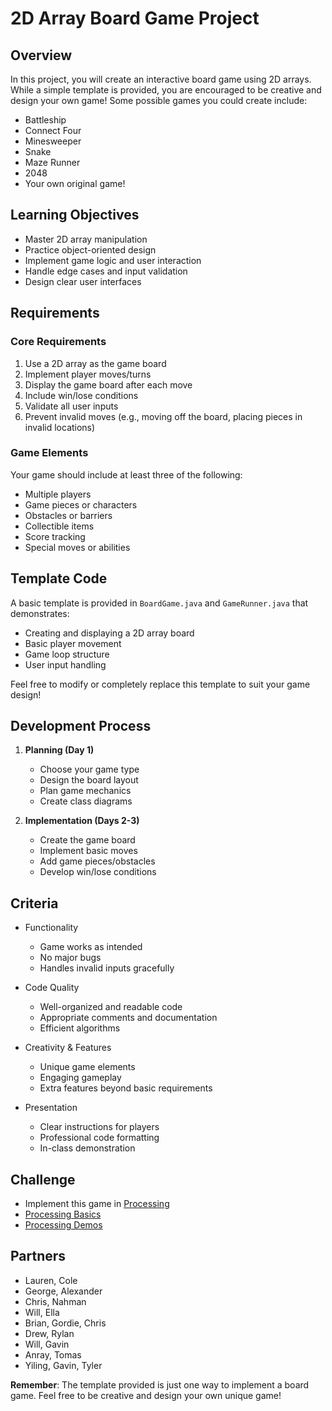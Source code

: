 # 2D Array Board Game Project

## Overview
In this project, you will create an interactive board game using 2D arrays. While a simple template is provided, you are encouraged to be creative and design your own game! Some possible games you could create include:
- Battleship
- Connect Four
- Minesweeper
- Snake
- Maze Runner
- 2048
- Your own original game!

## Learning Objectives
- Master 2D array manipulation
- Practice object-oriented design
- Implement game logic and user interaction
- Handle edge cases and input validation
- Design clear user interfaces

## Requirements

### Core Requirements
1. Use a 2D array as the game board
2. Implement player moves/turns
3. Display the game board after each move
4. Include win/lose conditions
5. Validate all user inputs
6. Prevent invalid moves (e.g., moving off the board, placing pieces in invalid locations)

### Game Elements
Your game should include at least three of the following:
- Multiple players
- Game pieces or characters
- Obstacles or barriers
- Collectible items
- Score tracking
- Special moves or abilities

## Template Code
A basic template is provided in `BoardGame.java` and `GameRunner.java` that demonstrates:
- Creating and displaying a 2D array board
- Basic player movement
- Game loop structure
- User input handling

Feel free to modify or completely replace this template to suit your game design!

## Development Process
1. **Planning (Day 1)**
   - Choose your game type
   - Design the board layout
   - Plan game mechanics
   - Create class diagrams

2. **Implementation (Days 2-3)**
   - Create the game board
   - Implement basic moves
   - Add game pieces/obstacles
   - Develop win/lose conditions

## Criteria
- Functionality 
  * Game works as intended
  * No major bugs
  * Handles invalid inputs gracefully

- Code Quality 
  * Well-organized and readable code
  * Appropriate comments and documentation
  * Efficient algorithms

- Creativity & Features 
  * Unique game elements
  * Engaging gameplay
  * Extra features beyond basic requirements

- Presentation 
  * Clear instructions for players
  * Professional code formatting
  * In-class demonstration

## Challenge
- Implement this game in [Processing](https://processing.org/)
- [Processing Basics](https://longbaonguyen.github.io/courses/apcsa/processing/processing1.pdf)
- [Processing Demos](drive.google.com/drive/folders/1mAlK4M1zIqsrwT_Os_rzc5dwGtbg1R5c)

## Partners
- Lauren, Cole
- George, Alexander
- Chris, Nahman
- Will, Ella
- Brian, Gordie, Chris
- Drew, Rylan
- Will, Gavin
- Anray, Tomas
- Yiling, Gavin, Tyler

**Remember**: The template provided is just one way to implement a board game. Feel free to be creative and design your own unique game!
